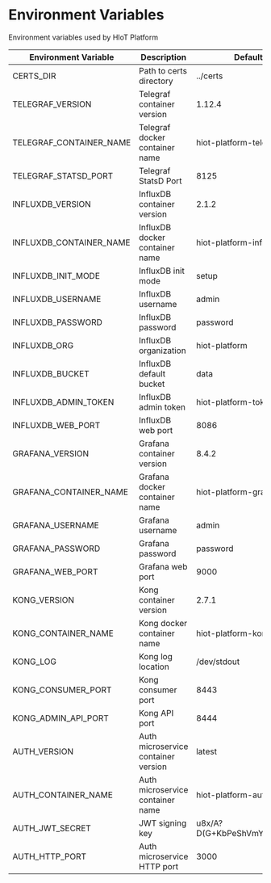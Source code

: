 # Environment Variables

Environment variables used by HIoT Platform

| Environment Variable    | Description                         | Default Value                    |
|-------------------------|-------------------------------------|----------------------------------|
| CERTS_DIR               | Path to certs directory             | ../certs                         |
| TELEGRAF_VERSION        | Telegraf container version          | 1.12.4                           |
| TELEGRAF_CONTAINER_NAME | Telegraf docker container name      | hiot-platform-telegraf           |
| TELEGRAF_STATSD_PORT    | Telegraf StatsD Port                | 8125                             |
| INFLUXDB_VERSION        | InfluxDB container version          | 2.1.2                            |
| INFLUXDB_CONTAINER_NAME | InfluxDB docker container name      | hiot-platform-influxdb           |
| INFLUXDB_INIT_MODE      | InfluxDB init mode                  | setup                            |
| INFLUXDB_USERNAME       | InfluxDB username                   | admin                            |
| INFLUXDB_PASSWORD       | InfluxDB password                   | password                         |
| INFLUXDB_ORG            | InfluxDB organization               | hiot-platform                    |
| INFLUXDB_BUCKET         | InfluxDB default bucket             | data                             |
| INFLUXDB_ADMIN_TOKEN    | InfluxDB admin token                | hiot-platform-token              |
| INFLUXDB_WEB_PORT       | InfluxDB web port                   | 8086                             |
| GRAFANA_VERSION         | Grafana container version           | 8.4.2                            |
| GRAFANA_CONTAINER_NAME  | Grafana docker container name       | hiot-platform-grafana            |
| GRAFANA_USERNAME        | Grafana username                    | admin                            |
| GRAFANA_PASSWORD        | Grafana password                    | password                         |
| GRAFANA_WEB_PORT        | Grafana web port                    | 9000                             |
| KONG_VERSION            | Kong container version              | 2.7.1                            |
| KONG_CONTAINER_NAME     | Kong docker container name          | hiot-platform-kong               |
| KONG_LOG                | Kong log location                   | /dev/stdout                      |
| KONG_CONSUMER_PORT      | Kong consumer port                  | 8443                             |
| KONG_ADMIN_API_PORT     | Kong API port                       | 8444                             |
| AUTH_VERSION            | Auth microservice container version | latest                           |
| AUTH_CONTAINER_NAME     | Auth microservice container name    | hiot-platform-auth               |
| AUTH_JWT_SECRET         | JWT signing key                     | u8x/A?D(G+KbPeShVmYq3t6v9y$B&E)H |
| AUTH_HTTP_PORT          | Auth microservice HTTP port         | 3000                             |
